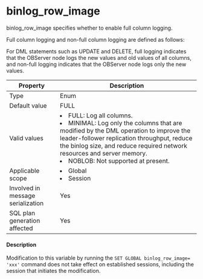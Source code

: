 # binlog_row_image

binlog_row_image specifies whether to enable full column logging.

Full column logging and non-full column logging are defined as follows:

For DML statements such as UPDATE and DELETE, full logging indicates that the OBServer node logs the new values and old values of all columns, and non-full logging indicates that the OBServer node logs only the new values.

| **Property** | **Description** |
|-----------------|---------------------------------------------------------------------------------------------------------------------------------------------------------------------------------------------------------------------------|
| Type | Enum |
| Default value | FULL |
| Valid values | <li> FULL: Log all columns.   <li> MINIMAL: Log only the columns that are modified by the DML operation to improve the leader-follower replication throughput, reduce the binlog size, and reduce required network resources and server memory.   <li> NOBLOB: Not supported at present. |
| Applicable scope | <li> Global   <li> Session |
| Involved in message serialization | Yes |
| SQL plan generation affected | Yes |

<main id="notice" type='explain'>
    <h4>Description</h4>
    <p>Modification to this variable by running the <code>SET GLOBAL binlog_row_image= 'xxx'</code> command does not take effect on established sessions, including the session that initiates the modification. </p>
  </main>
